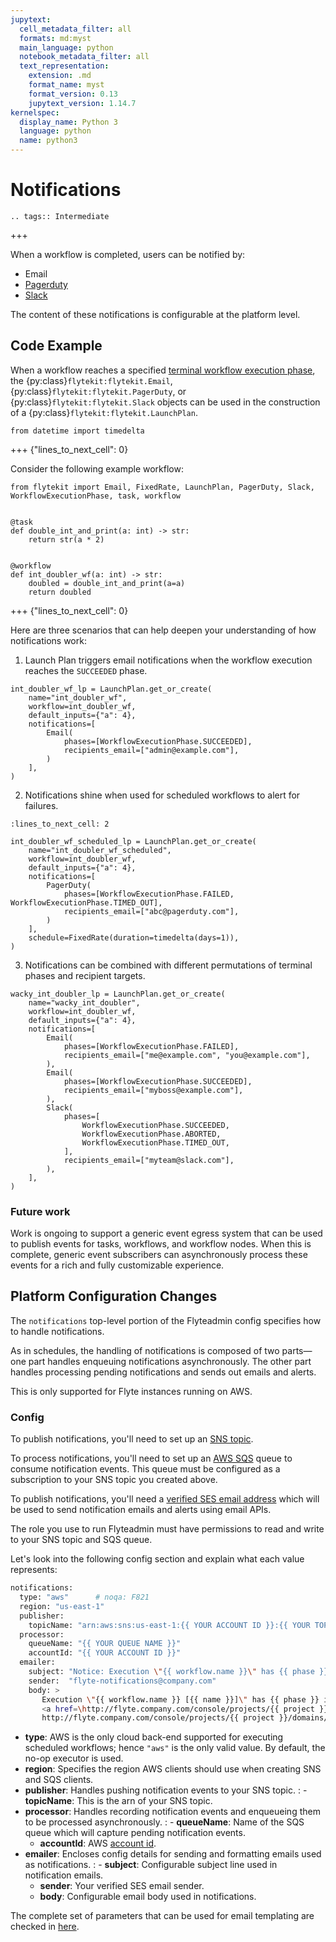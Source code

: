 ```yaml
---
jupytext:
  cell_metadata_filter: all
  formats: md:myst
  main_language: python
  notebook_metadata_filter: all
  text_representation:
    extension: .md
    format_name: myst
    format_version: 0.13
    jupytext_version: 1.14.7
kernelspec:
  display_name: Python 3
  language: python
  name: python3
---
```


# Notifications

```{eval-rst}
.. tags:: Intermediate

```

+++

When a workflow is completed, users can be notified by:

- Email
- [Pagerduty](https://support.pagerduty.com/docs/email-integration-guide#integrating-with-a-pagerduty-service)
- [Slack](https://slack.com/help/articles/206819278-Send-emails-to-Slack)

The content of these notifications is configurable at the platform level.

## Code Example

When a workflow reaches a specified [terminal workflow execution phase](https://github.com/flyteorg/flytekit/blob/v0.16.0b7/flytekit/core/notification.py#L10,L15),
the {py:class}`flytekit:flytekit.Email`, {py:class}`flytekit:flytekit.PagerDuty`, or {py:class}`flytekit:flytekit.Slack`
objects can be used in the construction of a {py:class}`flytekit:flytekit.LaunchPlan`.

```{code-cell}
from datetime import timedelta
```

+++ {"lines_to_next_cell": 0}

Consider the following example workflow:

```{code-cell}
from flytekit import Email, FixedRate, LaunchPlan, PagerDuty, Slack, WorkflowExecutionPhase, task, workflow


@task
def double_int_and_print(a: int) -> str:
    return str(a * 2)


@workflow
def int_doubler_wf(a: int) -> str:
    doubled = double_int_and_print(a=a)
    return doubled
```

+++ {"lines_to_next_cell": 0}

Here are three scenarios that can help deepen your understanding of how notifications work:

1. Launch Plan triggers email notifications when the workflow execution reaches the `SUCCEEDED` phase.

```{code-cell}
int_doubler_wf_lp = LaunchPlan.get_or_create(
    name="int_doubler_wf",
    workflow=int_doubler_wf,
    default_inputs={"a": 4},
    notifications=[
        Email(
            phases=[WorkflowExecutionPhase.SUCCEEDED],
            recipients_email=["admin@example.com"],
        )
    ],
)
```

2. Notifications shine when used for scheduled workflows to alert for failures.

```{code-cell}
:lines_to_next_cell: 2

int_doubler_wf_scheduled_lp = LaunchPlan.get_or_create(
    name="int_doubler_wf_scheduled",
    workflow=int_doubler_wf,
    default_inputs={"a": 4},
    notifications=[
        PagerDuty(
            phases=[WorkflowExecutionPhase.FAILED, WorkflowExecutionPhase.TIMED_OUT],
            recipients_email=["abc@pagerduty.com"],
        )
    ],
    schedule=FixedRate(duration=timedelta(days=1)),
)
```

3. Notifications can be combined with different permutations of terminal phases and recipient targets.

```{code-cell}
wacky_int_doubler_lp = LaunchPlan.get_or_create(
    name="wacky_int_doubler",
    workflow=int_doubler_wf,
    default_inputs={"a": 4},
    notifications=[
        Email(
            phases=[WorkflowExecutionPhase.FAILED],
            recipients_email=["me@example.com", "you@example.com"],
        ),
        Email(
            phases=[WorkflowExecutionPhase.SUCCEEDED],
            recipients_email=["myboss@example.com"],
        ),
        Slack(
            phases=[
                WorkflowExecutionPhase.SUCCEEDED,
                WorkflowExecutionPhase.ABORTED,
                WorkflowExecutionPhase.TIMED_OUT,
            ],
            recipients_email=["myteam@slack.com"],
        ),
    ],
)
```

### Future work

Work is ongoing to support a generic event egress system that can be used to publish events for tasks, workflows, and
workflow nodes. When this is complete, generic event subscribers can asynchronously process these events for a rich
and fully customizable experience.

## Platform Configuration Changes

The `notifications` top-level portion of the Flyteadmin config specifies how to handle notifications.

As in schedules, the handling of notifications is composed of two parts— one part handles enqueuing notifications asynchronously. The other part handles processing pending notifications and sends out emails and alerts.

This is only supported for Flyte instances running on AWS.

### Config

To publish notifications, you'll need to set up an [SNS topic](https://aws.amazon.com/sns/?whats-new-cards.sort-by=item.additionalFields.postDateTime&whats-new-cards.sort-order=desc).

To process notifications, you'll need to set up an [AWS SQS](https://aws.amazon.com/sqs/) queue to consume notification events. This queue must be configured as a subscription to your SNS topic you created above.

To publish notifications, you'll need a [verified SES email address](https://docs.aws.amazon.com/ses/latest/DeveloperGuide/verify-addresses-and-domains.html) which will be used to send notification emails and alerts using email APIs.

The role you use to run Flyteadmin must have permissions to read and write to your SNS topic and SQS queue.

Let's look into the following config section and explain what each value represents:

```bash
notifications:
  type: "aws"      # noqa: F821
  region: "us-east-1"
  publisher:
    topicName: "arn:aws:sns:us-east-1:{{ YOUR ACCOUNT ID }}:{{ YOUR TOPIC }}"
  processor:
    queueName: "{{ YOUR QUEUE NAME }}"
    accountId: "{{ YOUR ACCOUNT ID }}"
  emailer:
    subject: "Notice: Execution \"{{ workflow.name }}\" has {{ phase }} in \"{{ domain }}\"."
    sender:  "flyte-notifications@company.com"
    body: >
       Execution \"{{ workflow.name }} [{{ name }}]\" has {{ phase }} in \"{{ domain }}\". View details at
       <a href=\http://flyte.company.com/console/projects/{{ project }}/domains/{{ domain }}/executions/{{ name }}>
       http://flyte.company.com/console/projects/{{ project }}/domains/{{ domain }}/executions/{{ name }}</a>. {{ error }}
```

- **type**: AWS is the only cloud back-end supported for executing scheduled workflows; hence `"aws"` is the only valid value. By default, the no-op executor is used.
- **region**: Specifies the region AWS clients should use when creating SNS and SQS clients.
- **publisher**: Handles pushing notification events to your SNS topic.
  : - **topicName**: This is the arn of your SNS topic.
- **processor**: Handles recording notification events and enqueueing them to be processed asynchronously.
  : - **queueName**: Name of the SQS queue which will capture pending notification events.
    - **accountId**: AWS [account id](https://docs.aws.amazon.com/IAM/latest/UserGuide/console_account-alias.html#FindingYourAWSId).
- **emailer**: Encloses config details for sending and formatting emails used as notifications.
  : - **subject**: Configurable subject line used in notification emails.
    - **sender**: Your verified SES email sender.
    - **body**: Configurable email body used in notifications.

The complete set of parameters that can be used for email templating are checked in [here](https://github.com/flyteorg/flyteadmin/blob/a84223dab00dfa52d8ba1ed2d057e77b6c6ab6a7/pkg/async/notifications/email.go#L18,L30).
